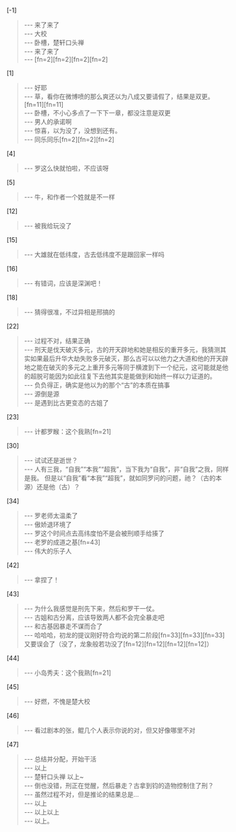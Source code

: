 
[-1] 
>--- 来了来了<br>
>--- 大校<br>
>--- 卧槽，楚轩口头禅<br>
>--- 来了来了<br>
>--- [fn=2][fn=2][fn=2][fn=2]<br>

[1] 
>--- 好耶<br>
>--- 草，看你在微博喷的那么爽还以为八成又要请假了，结果是双更。[fn=11][fn=11]<br>
>--- 卧槽，不小心多点了一下下一章，都没注意是双更<br>
>--- 男人的承诺啊<br>
>--- 惊喜，以为没了，没想到还有。<br>
>--- 同乐同乐[fn=2][fn=2][fn=2]<br>

[4] 
>--- 罗这么快就怕啦，不应该呀<br>

[5] 
>--- 牛，和作者一个姓就是不一样<br>

[12] 
>--- 被我给玩没了<br>

[15] 
>--- 大雄就在低纬度，古去低纬度不是跟回家一样吗<br>

[16] 
>--- 有错词，应该是深渊吧！<br>

[18] 
>--- 猜得很准，不过异相是邢搞的<br>

[22] 
>--- 过程不对，结果正确<br>
>--- 刑天是伐天破灭多元，古的开天辟地和她是相反的重开多元，我猜测其实如果最后升华大劫失败多元破灭，那么古可以以他力之大道和他的开天辟地之能在破灭的多元之上重开多元等同于横渡到下一个纪元，这可能就是他的超脱可能因为如此往复下去他其实是能做到和始终一样以力证道的。<br>
>--- 负负得正，确实是他以为的那个“古”的本质在搞事<br>
>--- 源倒是源<br>
>--- 是遇到比古更变态的古姐了<br>

[23] 
>--- 计都罗睺：这个我熟[fn=21]<br>

[30] 
>--- 试试还是逝世？<br>
>--- 人有三我，“自我”“本我”“超我”，当下我为“自我”，非“自我”之我，同样是我。  但是以“自我”看“本我”“超我”，就如同罗问的问题，祂？（古的本源）还是他（古）？<br>

[34] 
>--- 罗老师太温柔了<br>
>--- 傲娇退环境了<br>
>--- 罗这个时间点去高纬度怕不是会被刑顺手给揍了<br>
>--- 老罗的成道之基[fn=43]<br>
>--- 伟大的乐子人<br>

[42] 
>--- 拿捏了！<br>

[43] 
>--- 为什么我感觉是刑先下来，然后和罗干一仗。<br>
>--- 古姐和古分离，应该导致两人都不会完全暴走吧<br>
>--- 和古基因暴走不谋而合了<br>
>--- 哈哈哈，初龙的提议刚好符合均说的第二阶段[fn=33][fn=33][fn=33]又要误会了（没了，龙象般若功没了[fn=12][fn=12][fn=12][fn=12]）<br>

[44] 
>--- 小岛秀夫：这个我熟[fn=21]<br>

[45] 
>--- 好燃，不愧是楚大校<br>

[46] 
>--- 看过剧本的张，鲲几个人表示你说的对，但又好像哪里不对<br>

[47] 
>--- 总结并分配，开始干活<br>
>--- 以上<br>
>--- 楚轩口头禅
以上~<br>
>--- 倒也没错，刑正在觉醒，然后暴走？古拿到钧的造物控制住了刑？<br>
>--- 虽然过程不对，但是推论的结果总是…<br>
>--- 以上<br>
>--- 以上以上<br>
>--- 以上。<br>

